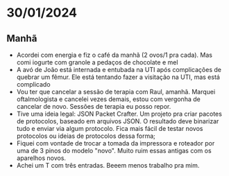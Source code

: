 # 30/01/2024

## Manhã

* Acordei com energia e fiz o café da manhã (2 ovos/1 pra cada). Mas comi iogurte com granole a pedaços de chocolate e mel
* A avó de João está internada e entubada na UTI após complicações de quebrar um fêmur. Ele está tentando fazer a visitação na UTI, mas está complicado
* Vou ter que cancelar a sessão de terapia com Raul, amanhã. Marquei oftalmologista e cancelei vezes demais, estou com vergonha de cancelar de novo. Sessões de terapia eu posso repor.
* Tive uma ideia legal: JSON Packet Crafter. Um projeto pra criar pacotes de protocolos, baseado em arquivos JSON. O resultado deve binarizar tudo e enviar via algum protocolo. Fica mais fácil de testar novos protocolos ou ideias de protocolos dessa forma;
* Fiquei com vontade de trocar a tomada da impressora e roteador por uma de 3 pinos do modelo "novo". Muito ruim essas antigas com os aparelhos novos.
* Achei um T com três entradas. Beeem menos trabalho pra mim.